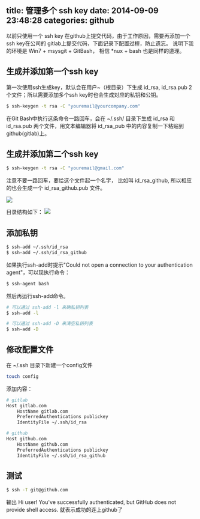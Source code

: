 title: 管理多个 ssh key
date: 2014-09-09 23:48:28
categories: github
---

以前只使用一个 ssh key 在github上提交代码，由于工作原因，需要再添加一个ssh key在公司的 gitlab上提交代码，下面记录下配置过程，防止遗忘。
说明下我的环境是 Win7 + msysgit + GitBash， 相信 *nux + bash 也是同样的道理。


## 生成并添加第一个ssh key
第一次使用ssh生成key，默认会在用户~（根目录）下生成 id_rsa, id_rsa.pub 2个文件；所以需要添加多个ssh key时也会生成对应的私钥和公钥。

```bash
$ ssh-keygen -t rsa -C "youremail@yourcompany.com"
```
在Git Bash中执行这条命令一路回车，会在 ~/.ssh/ 目录下生成 id_rsa 和 id_rsa.pub 两个文件，用文本编辑器将 id_rsa_pub 中的内容复制一下粘贴到github(gitlab)上。

## 生成并添加第二个ssh key
```bash
$ ssh-keygen -t rsa -C "youremail@gmail.com"
```
注意不要一路回车，要给这个文件起一个名字， 比如叫 id_rsa_github, 所以相应的也会生成一个 id_rsa_github.pub 文件。

![](https://ws1.sinaimg.cn/large/006tNc79gy1fsbyyd4f3vj30ih04g74q.jpg)


目录结构如下：
![](https://ws3.sinaimg.cn/large/006tNc79gy1fsbyyguq7wj307804ua9w.jpg)

## 添加私钥
```bash
$ ssh-add ~/.ssh/id_rsa
$ ssh-add ~/.ssh/id_rsa_github
```
如果执行ssh-add时提示"Could not open a connection to your authentication agent"，可以现执行命令：
```bash
$ ssh-agent bash
```
然后再运行ssh-add命令。

```bash
# 可以通过 ssh-add -l 来确私钥列表
$ ssh-add -l

# 可以通过 ssh-add -D 来清空私钥列表
$ ssh-add -D
```


## 修改配置文件
在 ~/.ssh 目录下新建一个config文件
```bash
touch config
```

添加内容：
```bash
# gitlab
Host gitlab.com
    HostName gitlab.com
    PreferredAuthentications publickey
    IdentityFile ~/.ssh/id_rsa

# github
Host github.com
    HostName github.com
    PreferredAuthentications publickey
    IdentityFile ~/.ssh/id_rsa_github
```

## 测试
```bash
$ ssh -T git@github.com
```
输出 
Hi user! You've successfully authenticated, but GitHub does not provide shell access. 就表示成功的连上github了